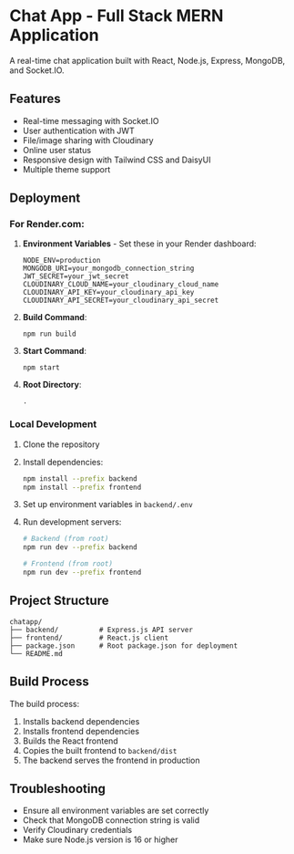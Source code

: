 # Chat App - Full Stack MERN Application

A real-time chat application built with React, Node.js, Express, MongoDB, and Socket.IO.

## Features

- Real-time messaging with Socket.IO
- User authentication with JWT
- File/image sharing with Cloudinary
- Online user status
- Responsive design with Tailwind CSS and DaisyUI
- Multiple theme support

## Deployment

### For Render.com:

1. **Environment Variables** - Set these in your Render dashboard:
   ```
   NODE_ENV=production
   MONGODB_URI=your_mongodb_connection_string
   JWT_SECRET=your_jwt_secret
   CLOUDINARY_CLOUD_NAME=your_cloudinary_cloud_name
   CLOUDINARY_API_KEY=your_cloudinary_api_key
   CLOUDINARY_API_SECRET=your_cloudinary_api_secret
   ```

2. **Build Command**: 
   ```
   npm run build
   ```

3. **Start Command**:
   ```
   npm start
   ```

4. **Root Directory**: 
   ```
   .
   ```

### Local Development

1. Clone the repository
2. Install dependencies:
   ```bash
   npm install --prefix backend
   npm install --prefix frontend
   ```

3. Set up environment variables in `backend/.env`

4. Run development servers:
   ```bash
   # Backend (from root)
   npm run dev --prefix backend
   
   # Frontend (from root)  
   npm run dev --prefix frontend
   ```

## Project Structure

```
chatapp/
├── backend/          # Express.js API server
├── frontend/         # React.js client
├── package.json      # Root package.json for deployment
└── README.md
```

## Build Process

The build process:
1. Installs backend dependencies
2. Installs frontend dependencies  
3. Builds the React frontend
4. Copies the built frontend to `backend/dist`
5. The backend serves the frontend in production

## Troubleshooting

- Ensure all environment variables are set correctly
- Check that MongoDB connection string is valid
- Verify Cloudinary credentials
- Make sure Node.js version is 16 or higher 